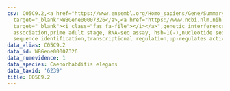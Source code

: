 ```yaml
---
csv: C05C9.2,<a href="https://www.ensembl.org/Homo_sapiens/Gene/Summary?db=core;g=WBGene00007326"
  target="_blank">WBGene00007326</a>,<a href="https://www.ncbi.nlm.nih.gov/pubmed/30894454"
  target="_blank"><i class="fas fa-file"></i></a>",genetic interference,functional
  association,prime adult stage, RNA-seq assay, hsb-1(-),nucleotide sequence identification,nucleotide
  sequence identification,transcriptional regulation,up-regulates activity
data_alias: C05C9.2
data_id: WBGene00007326
data_numevidence: 1
data_species: Caenorhabditis elegans
data_taxid: '6239'
title: C05C9.2
---
```

